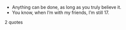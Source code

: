  - Anything can be done, as long as you truly believe it.
 - You know, when I’m with my friends, I’m still 17.

2 quotes